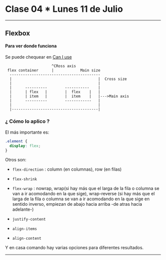 # Clase 04 * Lunes 11 de Julio

---

## Flexbox

#### Para ver donde funciona

Se puede chequear en [Can I use](https://caniuse.com/?search=flexbox)


```
                     ^CRoss axis
 flex container      |            Main size
  -----------------------------------------
  |                                       |  Cross size
  |                                       |
  |      ----------        -----------    |
  |      | flex   |        |  flex    |   |
  |      | item   |        |  item    |   |--->Main axis
  |      ----------        ------------   |
  |                                       |
  |---------------------------------------|

```
### ¿ Cómo lo aplico ?

El más importante es:

```CSS
.element {
  display: flex;
}
```

Otros son:

- ```flex-direction``` : column (en columnas), row (en filas)

- ```flex-shrink```

- ```flex-wrap``` : nowrap, wrap(si hay más que el larga de la fila o columna se van a ir acomodando en la que sige), wrap-reverse (si hay más que el larga de la fila o columna se van a ir acomodando en la que sige en sentido inverso, empiezan de abajo hacia arriba -de atras hacia adelante-)

- ```justify-content```

- ```align-items```

- ```align-content```

Y en casa comando hay varias opciones para diferentes resultados.

---
